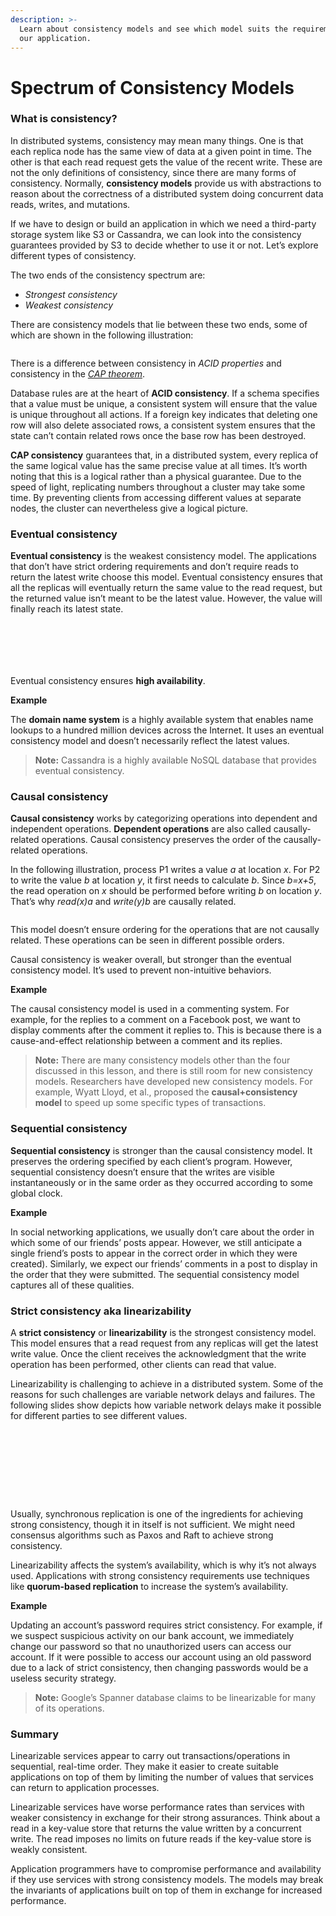 ```yaml
---
description: >-
  Learn about consistency models and see which model suits the requirements of
  our application.
---
```


# Spectrum of Consistency Models

### What is consistency? <a href="#what-is-consistency" id="what-is-consistency"></a>

In distributed systems, consistency may mean many things. One is that each replica node has the same view of data at a given point in time. The other is that each read request gets the value of the recent write. These are not the only definitions of consistency, since there are many forms of consistency. Normally, **consistency models** provide us with abstractions to reason about the correctness of a distributed system doing concurrent data reads, writes, and mutations.

If we have to design or build an application in which we need a third-party storage system like S3 or Cassandra, we can look into the consistency guarantees provided by S3 to decide whether to use it or not. Let’s explore different types of consistency.

The two ends of the consistency spectrum are:

* _Strongest consistency_
* _Weakest consistency_

There are consistency models that lie between these two ends, some of which are shown in the following illustration:

<figure><img src="https://kuweiguge.github.io/Grokking-Modern-System-Design-Interview-Gitbook/assets/Screenshot 2023-08-20 at 4.12.12 AM.png" alt=""><figcaption></figcaption></figure>

There is a difference between consistency in _ACID_ _properties_ and consistency in the [_CAP theorem_](https://www.educative.io/answers/what-is-the-cap-theorem).

Database rules are at the heart of **ACID consistency**. If a schema specifies that a value must be unique, a consistent system will ensure that the value is unique throughout all actions. If a foreign key indicates that deleting one row will also delete associated rows, a consistent system ensures that the state can’t contain related rows once the base row has been destroyed.

**CAP consistency** guarantees that, in a distributed system, every replica of the same logical value has the same precise value at all times. It’s worth noting that this is a logical rather than a physical guarantee. Due to the speed of light, replicating numbers throughout a cluster may take some time. By preventing clients from accessing different values at separate nodes, the cluster can nevertheless give a logical picture.

### Eventual consistency <a href="#eventual-consistency" id="eventual-consistency"></a>

**Eventual consistency** is the weakest consistency model. The applications that don’t have strict ordering requirements and don’t require reads to return the latest write choose this model. Eventual consistency ensures that all the replicas will eventually return the same value to the read request, but the returned value isn’t meant to be the latest value. However, the value will finally reach its latest state.

<figure><img src="https://kuweiguge.github.io/Grokking-Modern-System-Design-Interview-Gitbook/assets/Screenshot 2023-08-20 at 4.21.54 AM.png" alt=""><figcaption></figcaption></figure>

<figure><img src="https://kuweiguge.github.io/Grokking-Modern-System-Design-Interview-Gitbook/assets/Screenshot 2023-08-20 at 4.22.36 AM.png" alt=""><figcaption></figcaption></figure>

<figure><img src="https://kuweiguge.github.io/Grokking-Modern-System-Design-Interview-Gitbook/assets/Screenshot 2023-08-20 at 4.23.04 AM.png" alt=""><figcaption></figcaption></figure>

<figure><img src="https://kuweiguge.github.io/Grokking-Modern-System-Design-Interview-Gitbook/assets/Screenshot 2023-08-20 at 4.23.29 AM.png" alt=""><figcaption></figcaption></figure>

<figure><img src="https://kuweiguge.github.io/Grokking-Modern-System-Design-Interview-Gitbook/assets/Screenshot 2023-08-20 at 4.23.46 AM.png" alt=""><figcaption></figcaption></figure>

<figure><img src="https://kuweiguge.github.io/Grokking-Modern-System-Design-Interview-Gitbook/assets/Screenshot 2023-08-20 at 4.24.03 AM.png" alt=""><figcaption></figcaption></figure>

Eventual consistency ensures **high availability**.

**Example**

The **domain name system** is a highly available system that enables name lookups to a hundred million devices across the Internet. It uses an eventual consistency model and doesn’t necessarily reflect the latest values.

> **Note:** Cassandra is a highly available NoSQL database that provides eventual consistency.

### Causal consistency <a href="#causal-consistency" id="causal-consistency"></a>

**Causal consistency** works by categorizing operations into dependent and independent operations. **Dependent operations** are also called causally-related operations. Causal consistency preserves the order of the causally-related operations.

In the following illustration, process P1 writes a value _a_ at location _x_. For P2 to write the value _b_ at location _y_, it first needs to calculate _b_. Since _b=x+5_, the read operation on _x_ should be performed before writing _b_ on location _y_. That’s why _read(x)a_ and _write(y)b_ are causally related.

<figure><img src="https://kuweiguge.github.io/Grokking-Modern-System-Design-Interview-Gitbook/assets/Screenshot 2023-08-20 at 4.24.22 AM.png" alt=""><figcaption></figcaption></figure>

This model doesn’t ensure ordering for the operations that are not causally related. These operations can be seen in different possible orders.

Causal consistency is weaker overall, but stronger than the eventual consistency model. It’s used to prevent non-intuitive behaviors.

**Example**

The causal consistency model is used in a commenting system. For example, for the replies to a comment on a Facebook post, we want to display comments after the comment it replies to. This is because there is a cause-and-effect relationship between a comment and its replies.

> **Note:** There are many consistency models other than the four discussed in this lesson, and there is still room for new consistency models. Researchers have developed new consistency models. For example, Wyatt Lloyd, et al., proposed the **causal+consistency model** to speed up some specific types of transactions.

### Sequential consistency <a href="#sequential-consistency" id="sequential-consistency"></a>

**Sequential consistency** is stronger than the causal consistency model. It preserves the ordering specified by each client’s program. However, sequential consistency doesn’t ensure that the writes are visible instantaneously or in the same order as they occurred according to some global clock.

**Example**

In social networking applications, we usually don’t care about the order in which some of our friends’ posts appear. However, we still anticipate a single friend’s posts to appear in the correct order in which they were created). Similarly, we expect our friends’ comments in a post to display in the order that they were submitted. The sequential consistency model captures all of these qualities.

### Strict consistency aka linearizability <a href="#strict-consistency-aka-linearizability" id="strict-consistency-aka-linearizability"></a>

A **strict consistency** or **linearizability** is the strongest consistency model. This model ensures that a read request from any replicas will get the latest write value. Once the client receives the acknowledgment that the write operation has been performed, other clients can read that value.

Linearizability is challenging to achieve in a distributed system. Some of the reasons for such challenges are variable network delays and failures. The following slides show depicts how variable network delays make it possible for different parties to see different values.

<figure><img src="https://kuweiguge.github.io/Grokking-Modern-System-Design-Interview-Gitbook/assets/Screenshot 2023-08-20 at 4.30.29 AM.png" alt=""><figcaption></figcaption></figure>

<figure><img src="https://kuweiguge.github.io/Grokking-Modern-System-Design-Interview-Gitbook/assets/Screenshot 2023-08-20 at 4.31.17 AM.png" alt=""><figcaption></figcaption></figure>

<figure><img src="https://kuweiguge.github.io/Grokking-Modern-System-Design-Interview-Gitbook/assets/Screenshot 2023-08-20 at 4.31.44 AM.png" alt=""><figcaption></figcaption></figure>

<figure><img src="https://kuweiguge.github.io/Grokking-Modern-System-Design-Interview-Gitbook/assets/Screenshot 2023-08-20 at 4.32.06 AM.png" alt=""><figcaption></figcaption></figure>

<figure><img src="https://kuweiguge.github.io/Grokking-Modern-System-Design-Interview-Gitbook/assets/Screenshot 2023-08-20 at 4.32.28 AM.png" alt=""><figcaption></figcaption></figure>

<figure><img src="https://kuweiguge.github.io/Grokking-Modern-System-Design-Interview-Gitbook/assets/Screenshot 2023-08-20 at 4.32.55 AM.png" alt=""><figcaption></figcaption></figure>

<figure><img src="https://kuweiguge.github.io/Grokking-Modern-System-Design-Interview-Gitbook/assets/Screenshot 2023-08-20 at 4.33.15 AM.png" alt=""><figcaption></figcaption></figure>

<figure><img src="https://kuweiguge.github.io/Grokking-Modern-System-Design-Interview-Gitbook/assets/Screenshot 2023-08-20 at 4.33.34 AM.png" alt=""><figcaption></figcaption></figure>

<figure><img src="https://kuweiguge.github.io/Grokking-Modern-System-Design-Interview-Gitbook/assets/Screenshot 2023-08-20 at 4.33.34 AM (1).png" alt=""><figcaption></figcaption></figure>

Usually, synchronous replication is one of the ingredients for achieving strong consistency, though it in itself is not sufficient. We might need consensus algorithms such as Paxos and Raft to achieve strong consistency.

Linearizability affects the system’s availability, which is why it’s not always used. Applications with strong consistency requirements use techniques like **quorum-based replication** to increase the system’s availability.

**Example**

Updating an account’s password requires strict consistency. For example, if we suspect suspicious activity on our bank account, we immediately change our password so that no unauthorized users can access our account. If it were possible to access our account using an old password due to a lack of strict consistency, then changing passwords would be a useless security strategy.

> **Note:** Google’s Spanner database claims to be linearizable for many of its operations.

### Summary <a href="#summary" id="summary"></a>

Linearizable services appear to carry out transactions/operations in sequential, real-time order. They make it easier to create suitable applications on top of them by limiting the number of values that services can return to application processes.

Linearizable services have worse performance rates than services with weaker consistency in exchange for their strong assurances. Think about a read in a key-value store that returns the value written by a concurrent write. The read imposes no limits on future reads if the key-value store is weakly consistent.

Application programmers have to compromise performance and availability if they use services with strong consistency models. The models may break the invariants of applications built on top of them in exchange for increased performance.
